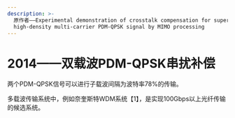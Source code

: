 ```yaml
---
description: >-
  原作者——Experimental demonstration of crosstalk compensation for super
  high-density multi-carrier PDM-QPSK signal by MIMO processing
---
```


# 2014——双载波PDM-QPSK串扰补偿

两个PDM-QPSK信号可以进行子载波间隔为波特率78%的传输。

多载波传输系统中，例如奈奎斯特WDM系统【1】，是实现100Gbps以上光纤传输的候选系统。

